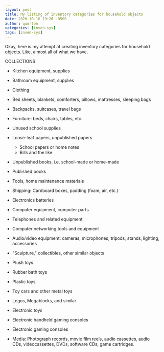 ```yaml
---
layout: post
title: My listing of inventory categories for household objects
date: 2020-10-10 19:26 -0500
author: quorten
categories: [inven-sys]
tags: [inven-sys]
---
```


Okay, here is my attempt at creating inventory categories for
household objects.  Like, almost all of what we have.

COLLECTIONS:

* Kitchen equipment, supplies
* Bathroom equipment, supplies
* Clothing
* Bed sheets, blankets, comforters, pillows, mattresses, sleeping
  bags
* Backpacks, suitcases, travel bags
* Furniture: beds, chairs, tables, etc.
* Unused school supplies
* Loose-leaf papers, unpublished papers
    * School papers or home notes
    * Bills and the like
* Unpublished books, i.e. school-made or home-made
* Published books

* Tools, home maintenance materials

* Shipping: Cardboard boxes, padding (foam, air, etc.)

* Electronics batteries

* Computer equipment, computer parts
* Telephones and related equipment
* Computer networking tools and equipment

<!-- more -->

* Audio/video equipment: cameras, microphones, tripods, stands,
  lighting, accessories

* "Sculpture," collectibles, other similar objects
* Plush toys
* Rubber bath toys
* Plastic toys
* Toy cars and other metal toys
* Legos, Megablocks, and similar

* Electronic toys
* Electronic handheld gaming consoles
* Electronic gaming consoles
* Media: Photograph records, movie film reels, audio cassettes,
  audio CDs, videocassettes, DVDs, software CDs, game cartridges.
